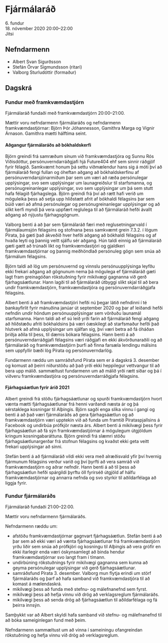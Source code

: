 # Fjármálaráð

6\. fundur  
18\. nóvember 2020 20:00–22:00  
Jitsi

## Nefndarmenn

* Albert Svan Sigurðsson
* Stefán Örvar Sigmundsson (ritari)
* Valborg Sturludóttir (formaður)

## Dagskrá

### Fundur með framkvæmdastjórn

Fjármálaráð fundaði með framkvæmdastjórn 20:00–21:00.

Mættir voru nefndarmenn fjármálaráðs og nefndarmenn framkvæmdastjórnar: Björn Þór Jóhannesson, Gamithra Marga og Vignir Árnason. Gamithra mætti hálftíma seint.

#### Aðgangur fjármálaráðs að bókhaldskerfi

Björn greindi frá samræðum sínum við framkvæmdastjóra og Sunnu Rós Víðisdóttur, persónuverndarráðgjafi hjá Future404 ehf sem sinnir ráðgjöf fyrir félagið. Samkvæmt honum þá settu viðmælendur hans sig á móti því að fjármálaráð fengi fullan og óheftan aðgang að bókhaldskerfinu af persónuverndarsjónarmiðum þar sem um væri að ræða persónulegar upplýsingar, svo sem upplýsingar um launagreiðslur til starfsmanna, og persónugreinanlegar upplýsingar, svo sem upplýsingar um þá sem stutt hafa félagið fjárhagslega. Björn greindi frá því að rætt hafi verið um möguleika þess að setja upp hliðstætt afrit af bókhaldi félagsins þar sem búið væri að afmá persónulegar og persónugreinanlegar upplýsingar og að slíkt kerfi myndi þá vera uppfært reglulega til að fjármálaráð hefði ávallt aðgang að nýjustu fjárhagsgögnum.

Valborg benti á að þar sem fjármálaráð færi með reglusetningarvald í fjármálaumsjón félagsins og stofnana þess samkvæmt grein 7.3.2. í lögum Pírata, þá gæti það ákveðið hver hefði aðgang að bókhaldi félagsins og af hvaða leyti og þannig veitt sjálfu sér aðgang. Hún taldi einnig að fjármálaráð gæti gætt að trúnaði líkt og framkvæmdastjóri og gjaldkeri framkvæmdastjórnar og þannig meðhöndlað persónuleg gögn sem snúa að fjármálum félagsins.

Björn taldi að lög um persónuvernd og vinnslu persónuupplýsinga leyfðu ekki frekari aðgang að gögnunum nema þá mögulega ef fjármálaráð gæti lagt fram greinagóðan rökstuðning fyrir mikilvægi gagnanna við gerð fjárhagsáætlunar. Hann lagði til að fjármálaráð útbyggi slíkt skjal til að bera undir framkvæmdastjórn, framkvæmdastjóra og persónuverndarráðgjafa félagsins.

Albert benti á að framkvæmdastjóri hefði nú þegar látið nefndinni í té bankayfirlit fyrir mánuðina janúar út september 2020 og þar af leiðandi hefði nefndin undir höndum persónuupplýsingar sem vörðuðu launamál starfsmanna. Hann taldi að ef sú leið yrði farin að fjármálaráð fengi aðgang að hliðstæðu afriti bókhaldsins þá væri óæskilegt að starfsmaður hefði það hlutverk að afmá upplýsingar um sjálfan sig, því væri betra að fá óháðan þriðja aðila til þess, til dæmis bókara félagsins. Hann benti á að persónuverndarráðgjafi félagsins væri ráðgjafi en ekki ákvörðunaraðili og að fjármálaráð og framkvæmdastjórn þurfi að finna farsæla lendingu málsins sem uppfyllir bæði lög Pírata og persónuverndarlög.

Fundarmenn ræddu um samráðsfund Pírata sem er á dagskrá 3. desember og komust að þeirri niðurstöðu að það yrði ekki heppilegur vettvangur til að bera upp málið. sammæltust fundarmenn um að málið yrði rætt síðar og þá í viðveru framkvæmdastjóra og persónuverndarráðgjafa félagsins.

#### Fjárhagsáætlun fyrir árið 2021

Albert greindi frá stöðu fjárhagsáætlunar og spurði framkvæmdastjórn hvort vænta mætti fjárhagsáætlunar frá henni varðandi næsta ár og þá sérstaklega kosningar til Alþingis. Björn sagði enga slíka vinnu í gangi og benti á að það væri fjármálaráðs að gera fjárhagsáætlun og að framkvæmdastjórn væri upptekin við að funda um framtíð Pírataspjallsins á Facebook og undirbúa prófkjör næsta árs. Albert benti á mikilvægi þess fyrir fjárhagsáætlun að fá sýn framkvæmdastjórnar á mögulegum útgjöldum kringum kosningabaráttuna. Björn greindi frá slæmri stöðu fjárhagsáætlunargerðar frá stofnun félagsins og kvaðst ekki geta veitt frekari upplýsingar að sinni.

Stefán benti á að fjármálaráð vildi ekki vera með alræðisvald yfir því hvernig fjármunum félagsins verður varið og því þyrfti að vera samráð við framkvæmdastjórn og aðrar nefndir. Hann benti á að til þess að fjárhagsáætlun hefði spárgildi þyrftu öll fyrirséð útgjöld af hálfu framkvæmdastjórnar og annarra nefnda og svo styrkir til aðildarfélaga að liggja fyrir.

### Fundur fjármálaráðs

Fjármálaráð fundaði 21:00–22:00.

Mættir voru nefndarmenn fjármálaráðs.

Nefndarmenn ræddu um:
* afstöðu framkvæmdastjórnar gagnvart fjárhagsáætlun. Stefán benti á að þar sem að ekki væri að vænta fjárhagsáætlunar frá framkvæmdastjórn yrðu liðir sem snúa að prófkjöri og kosningu til Alþingis að vera grófir en ekki ítarlegir enda væri óskynsamlegt að binda hendur framkvæmdastjórnar svo langt fram í tímann.
* undirbúning rökstuðnings fyrir mikilvægi gagnanna sem kunna að geyma persónulegar upplýsingar við gerð fjárhagsáætlunar.
* samráðsfund Pírata 3. desember. Valborg mun flytja erindi um störf fjármálaráðs og þarf að hafa samband við framkvæmdastjóra til að komast á mælendaskrá.
* mikilvægi þess að funda með stefnu- og málefnanefnd sem fyrst.
* mikilvægi þess að hefja vinnu við drög að verklagsreglum fjármálaráðs.
* mikilvægi þess að senda drög að fjárhagsáætlun til aðildarfélaga og fá þeirra innsýn.

Samþykkt var að Albert skyldi hafa samband við stefnu- og málefnanefnd til að bóka sameiginlegan fund með þeim.

Nefndarmenn sammæltust um að vinna í sameiningu ofangreindan rökstuðning og hefja vinnu við drög að verklagsreglum.